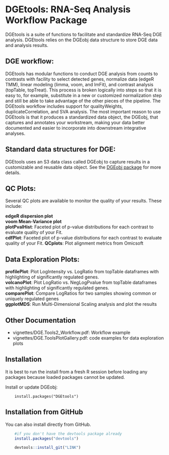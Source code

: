 # DGEtools: RNA-Seq Analysis Workflow Package

DGEtools is a suite of functions to facilitate and standardize RNA-Seq DGE analysis.  DGEtools relies on the DGEobj data structure to store DGE data and analysis results.  

## DGE workflow:

DGEtools has modular functions to conduct DGE analysis from counts to contrasts with facility to select detected genes, normalize data (edgeR TMM), linear modeling (limma, voom, and lmFit), and contrast analysis (topTable, topTreat). This process is broken logically into steps so that it is easy to, for example, substitute in a new or customized normalization step and still be able to take advantage of the other pieces of the pipeline. The DGEtools workflow includes support for qualityWeights, duplicateCorrelation, and SVA analysis.  The most important reason  to use DGEtools is that it produces a standardized data object, the DGEobj, that captures and annotates your workstream, making your data better documented and easier to incorporate into downstream integrative analyses.

## Standard data structures for DGE:

DGEtools uses an S3 data class called DGEobj to capture results in a customizable and reusable data object. See the [DGEobj package](**LINK**) for more details.

## QC Plots:

Several QC plots are available to monitor the quality of your results. These include:

**edgeR dispersion plot**   
**voom Mean-Variance plot**   
**plotPvalHist**: Faceted plot of p-value distributions for each contrast to evaluate quality of your Fit.   
**cdfPlot**: Faceted plot of p-value distributions for each contrast to evaluate quality of your Fit. 
**QCplots**: Plot alignment metrics from Omicsoft  

## Data Exploration Plots:

**profilePlot**: Plot LogIntensity vs. LogRatio from topTable dataframes with highlighting of significantly regulated genes.  
**volcanoPlot**: Plot LogRatio vs. NegLogPvalue from topTable dataframes with highlighting of significantly regulated genes.  
**comparePlot**: Compare LogRatios for two samples showing common or uniquely regulated genes  
**ggplotMDS**: Run Multi-Dimensional Scaling analysis and plot the results  


## Other Documentation

* vignettes/DGE.Tools2_Workflow.pdf:  Workflow example  
* vignettes/DGE.ToolsPlotGallery.pdf: code examples for data exploration plots  


## Installation 

It is best to run the install from a fresh R session before loading any packages because loaded packages cannot be updated.

Install or update DGEobj:  

```
    install.packages("DGEtools")
```


## Installation from GitHub

You can also install directly from GitHub. 

```r
    #if you don't have the devtools package already
    install.packages("devtools") 

    devtools::install_git("LINK") 
```   
